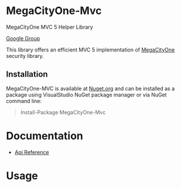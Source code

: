 # MegaCityOne-Mvc
MegaCityOne MVC 5 Helper Library

[Google Group](http://bit.ly/19bXnDv)

This library offers an efficient MVC 5 implementation of 
[MegaCityOne](https://github.com/formix/MegaCityOne) security library.

## Installation

MegaCityOne-MVC is available at 
[Nuget.org](https://www.nuget.org/packages/MegaCityOne-Mvc/) and can be 
installed as a package using VisualStudio NuGet package manager or via 
NuGet command line:

> Install-Package MegaCityOne-Mvc

# Documentation

* [Api Reference](https://github.com/formix/MegaCityOne-Mvc/blob/master/MegaCityOne.Mvc/doc/api.md)

# Usage

## 
